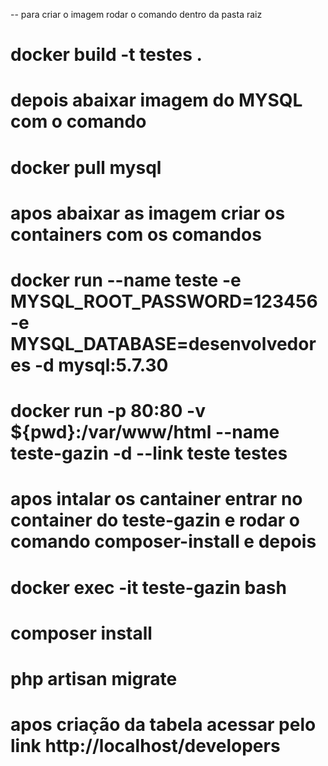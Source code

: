 -- para criar o imagem rodar o comando dentro da pasta raiz 
# docker build -t testes .
# depois abaixar imagem do MYSQL com o comando 
# docker pull mysql
# apos abaixar as imagem criar os containers com os comandos 
# docker run --name teste -e MYSQL_ROOT_PASSWORD=123456 -e MYSQL_DATABASE=desenvolvedores -d mysql:5.7.30
# docker run -p 80:80 -v ${pwd}:/var/www/html --name teste-gazin -d --link teste testes
# apos intalar os cantainer entrar no container do teste-gazin e rodar o comando composer-install e depois 
# docker exec -it teste-gazin bash 
# composer install
# php artisan migrate
# apos criação da tabela acessar pelo link http://localhost/developers
